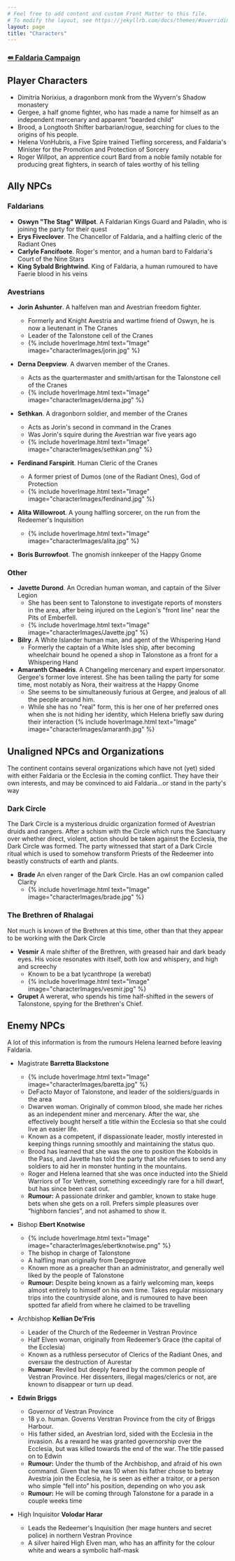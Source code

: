 ```yaml
---
# Feel free to add content and custom Front Matter to this file.
# To modify the layout, see https://jekyllrb.com/docs/themes/#overriding-theme-default
layout: page
title: "Characters"
---
```

### [&#8666; Faldaria Campaign](index.html)

## Player Characters
- Dimitria Norixius, a dragonborn monk from the Wyvern's Shadow monastery
- Gergee, a half gnome fighter, who has made a name for himself as an independent mercenary and apparent "bearded child"
- Brood, a Longtooth Shifter barbarian/rogue, searching for clues to the origins of his people.
- Helena VonHubris, a Five Spire trained Tiefling sorceress, and Faldaria's Minister for the Promotion and Protection of Sorcery
- Roger Willpot, an apprentice court Bard from a noble family notable for producing great fighters, in search of tales worthy of his telling


## Ally NPCs

### Faldarians
- **Oswyn "The Stag" Willpot**. A Faldarian Kings Guard and Paladin, who is joining the party for their quest
- **Erys Fiveclover**. The Chancellor of Faldaria, and a halfling cleric of the Radiant Ones
- **Carlyle Fancifoote**. Roger's mentor, and a human bard to Faldaria's Court of the Nine Stars
- **King Sybald Brightwind**. King of Faldaria, a human rumoured to have Faerie blood in his veins

### Avestrians

 - **Jorin Ashunter**. A halfelven man and Avestrian freedom fighter.
    - Formerly and Knight Avestria and wartime friend of Oswyn, he is now a lieutenant in The Cranes
    - Leader of the Talonstone cell of the Cranes
    - {% include hoverImage.html text="Image" image="characterImages/jorin.jpg" %}
 - **Derna Deepview**. A dwarven member of the Cranes.
    -  Acts as the quartermaster and smith/artisan for the Talonstone cell of the Cranes
    - {% include hoverImage.html text="Image" image="characterImages/derna.jpg" %}
 - **Sethkan**. A dragonborn soldier, and member of the Cranes
    -  Acts as Jorin's second in command in the Cranes
    -  Was Jorin's squire during the Avestrian war five years ago
    - {% include hoverImage.html text="Image" image="characterImages/sethkan.png" %}
 - **Ferdinand Farspirit**. Human Cleric of the Cranes
    -  A former priest of Dumos (one of the Radiant Ones), God of Protection
    - {% include hoverImage.html text="Image" image="characterImages/ferdinand.jpg" %}

 - **Alita Willowroot**. A young halfling sorcerer, on the run from the Redeemer's Inquisition
    - {% include hoverImage.html text="Image" image="characterImages/alita.jpg" %}
   
 - **Boris Burrowfoot**. The gnomish innkeeper of the Happy Gnome


### Other
 - **Javette Durond**. An Ocredian human woman, and captain of the Silver Legion
    - She has been sent to Talonstone to investigate reports of monsters in the area, after being injured on the Legion's "front line" near the Pits of Emberfell.
    - {% include hoverImage.html text="Image" image="characterImages/Javette.jpg" %}
 - **Bilry**. A White Islander human man, and agent of the Whispering Hand
    - Formerly the captain of a White Isles ship, after becoming wheelchair bound he opened a shop in Talonstone as a front for a Whispering Hand 
 - **Amaranth Chaedris**. A Changeling mercenary and expert impersonator. Gergee's former love interest. She has been tailing the party for some time, most notably as Nora, their waitress at the Happy Gnome
    - She seems to be simultaneously furious at Gergee, and jealous of all the people around him.
    - While she has no "real" form, this is her one of her preferred ones when she is not hiding her identity, which Helena briefly saw during their interaction {% include hoverImage.html text="Image" image="characterImages/amaranth.jpg" %}

## Unaligned NPCs and Organizations
The continent contains several organizations which have not (yet) sided with either Faldaria or the Ecclesia in the coming conflict. They have their own interests, and may be convinced to aid Faldaria...or stand in the party's way

### Dark Circle
The Dark Circle is a mysterious druidic organization formed of Avestrian druids and rangers. After a schism with the Circle which runs the Sanctuary over whether direct, violent, action should be taken against the Ecclesia, the Dark Circle was formed.
The party witnessed that start of a Dark Circle ritual which is used to somehow transform Priests of the Redeemer into beastly constructs of earth and plants.
 - **Brade** An elven ranger of the Dark Circle. Has an owl companion called Clarity
   - {% include hoverImage.html text="Image" image="characterImages/brade.jpg" %}

### The Brethren of Rhalagai
Not much is known of the Brethren at this time, other than that they appear to be working with the Dark Circle
 - **Vesmir** A male shifter of the Brethren, with greased hair and dark beady eyes. His voice resonates with itself, both low and whispery, and high and screechy
    - Known to be a bat lycanthrope (a werebat)
    - {% include hoverImage.html text="Image" image="characterImages/vesmir.jpg" %}
 - **Grupet** A wererat, who spends his time half-shifted in the sewers of Talonstone, spying for the Brethren's Chief.


## Enemy NPCs

A lot of this information is from the rumours Helena learned before leaving Faldaria.

- Magistrate **Barretta Blackstone**
    - {% include hoverImage.html text="Image" image="characterImages/baretta.jpg" %}
    - DeFacto Mayor of Talonstone, and leader of the soldiers/guards in the area
    - Dwarven woman. Originally of common blood, she made her riches as an independent miner and mercenary. After the war, she effectively bought herself a title within the Ecclesia so that she could live an easier life.
    - Known as a competent, if dispassionate leader, mostly interested in keeping things running smoothly and maintaining the status quo.
    - Brood has learned that she was the one to position the Kobolds in the Pass, and Javette has told the party that she refuses to send any soldiers to aid her in monster hunting in the mountains.
    - Roger and Helena learned that she was once inducted into the Shield Warriors of Tor Vethren, something exceedingly rare for a hill dwarf, but has since been cast out.
    - **Rumour:** A passionate drinker and gambler, known to stake huge bets when she gets on a roll. Prefers simple pleasures over “highborn fancies”, and not ashamed to show it.

 - Bishop **Ebert Knotwise**
    - {% include hoverImage.html text="Image" image="characterImages/ebertknotwise.png" %}
    - The bishop in charge of Talonstone
    - A halfling man originally from Deepgrove
    - Known more as a preacher than an administrator, and generally well liked by the people of Talonstone
    - **Rumour:** Despite being known as a fairly welcoming man, keeps almost entirely to himself on his own time. Takes regular missionary trips into the countryside alone, and is rumoured to have been spotted far afield from where he claimed to be travelling

 - Archbishop **Kellian De’Fris**
    -  Leader of the Church of the Redeemer in Vestran Province
    -  Half Elven woman, originally from Redeemer’s Grace (the capital of the Ecclesia)
    - Known as a ruthless persecutor of Clerics of the Radiant Ones, and oversaw the destruction of Aurestar
    - **Rumour:** Reviled but deeply feared by the common people of Vestran Province. Her dissenters, illegal mages/clerics or not, are known to disappear or turn up dead.

- **Edwin Briggs**
  -  Governor of Vestran Province
  -  18 y.o. human. Governs Verstran Province from the city of Briggs Harbour.
  - His father sided, an Avestrian lord, sided with the Ecclesia in the invasion. As a reward he was granted governorship over the Ecclesia, but was killed towards the end of the war. The title passed on to Edwin
  - **Rumour:** Under the thumb of the Archbishop, and afraid of his own command. Given that he was 10 when his father chose to betray Avestria join the Ecclesia, he is seen as either a traitor, or a person who simple “fell into” his position, depending on who you ask
  - **Rumour:** He will be coming through Talonstone for a parade in a couple weeks time

- High Inquisitor **Volodar Harar**
  - Leads the Redeemer's Inquisition (her mage hunters and secret police) in northern Vestran Province
  -  A silver haired High Elven man, who has an affinity for the colour white and wears a symbolic half-mask
  
